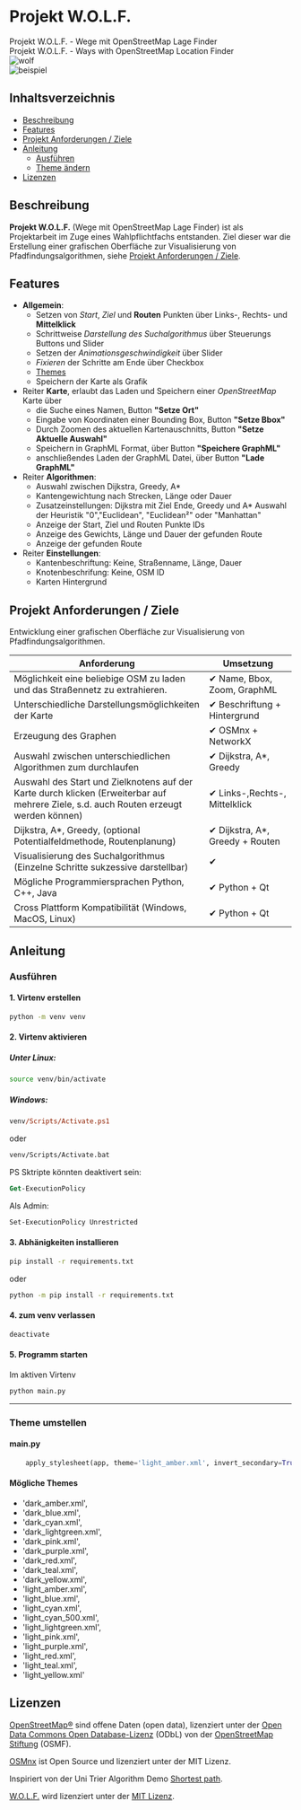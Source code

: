 # Projekt W.O.L.F.
Projekt W.O.L.F. - Wege mit OpenStreetMap Lage Finder  
Projekt W.O.L.F. - Ways with OpenStreetMap Location Finder  
![wolf](gfx/wolf_splashscreen.png)  
![beispiel](gfx/beispiel.png)

## Inhaltsverzeichnis
- [Beschreibung](#beschreibung)
- [Features](#features)
- [Projekt Anforderungen / Ziele](#projekt-anforderungen--ziele)
- [Anleitung](#anleitung)
    - [Ausführen](#ausführen)
    - [Theme ändern](#theme-umstellen)
- [Lizenzen](#lizenzen)
## Beschreibung
**Projekt W.O.L.F.** (Wege mit OpenStreetMap Lage Finder) ist als Projektarbeit im Zuge eines Wahlpflichtfachs entstanden. Ziel dieser war die Erstellung einer grafischen Oberfläche zur Visualisierung von Pfadfindungsalgorithmen, siehe [Projekt Anforderungen / Ziele](#projekt-anforderungen--ziele).

## Features
- **Allgemein**:
    - Setzen von *Start*, *Ziel* und **Routen** Punkten über Links-, Rechts- und **Mittelklick**
    - Schrittweise *Darstellung des Suchalgorithmus* über Steuerungs Buttons und Slider
    - Setzen der *Animationsgeschwindigkeit* über Slider
    - *Fixieren* der Schritte am Ende über Checkbox
    - [Themes](#theme-umstellen)
    - Speichern der Karte als Grafik
- Reiter **Karte**, erlaubt das Laden und Speichern einer *OpenStreetMap* Karte über
    - die Suche eines Namen, Button **"Setze Ort"**
    - Eingabe von Koordinaten einer Bounding Box, Button **"Setze Bbox"**
    - Durch Zoomen des aktuellen Kartenauschnitts, Button **"Setze Aktuelle Auswahl"**
    - Speichern in GraphML Format, über Button **"Speichere GraphML"**
    - anschließendes Laden der GraphML Datei, über Button **"Lade GraphML"**
- Reiter **Algorithmen**:
    - Auswahl zwischen Dijkstra, Greedy, A*
    - Kantengewichtung nach Strecken, Länge oder Dauer
    - Zusatzeinstellungen: Dijkstra mit Ziel Ende, Greedy und A* Auswahl der Heuristik "0","Euclidean", "Euclidean²" oder "Manhattan"
    - Anzeige der Start, Ziel und Routen Punkte IDs
    - Anzeige des Gewichts, Länge und Dauer der gefunden Route
    - Anzeige der gefunden Route
- Reiter **Einstellungen**:
    - Kantenbeschriftung: Keine, Straßenname, Länge, Dauer
    - Knotenbeschrifung: Keine, OSM ID
    - Karten Hintergrund

## Projekt Anforderungen / Ziele
Entwicklung einer grafischen Oberfläche zur Visualisierung von Pfadfindungsalgorithmen.

| Anforderung | Umsetzung |
| --- | --- |
| Möglichkeit eine beliebige OSM zu laden und das Straßennetz zu extrahieren. |  ✔ Name, Bbox, Zoom, GraphML 
| Unterschiedliche Darstellungsmöglichkeiten der Karte | ✔ Beschriftung + Hintergrund
| Erzeugung des Graphen | ✔ OSMnx + NetworkX
| Auswahl zwischen unterschiedlichen Algorithmen zum durchlaufen | ✔ Dijkstra, A*, Greedy
| Auswahl des Start und Zielknotens auf der Karte durch klicken (Erweiterbar auf mehrere Ziele, s.d. auch Routen erzeugt werden können) | ✔ Links-,Rechts-, Mittelklick
| Dijkstra, A*, Greedy, (optional Potentialfeldmethode, Routenplanung) | ✔ Dijkstra, A*, Greedy + Routen
| Visualisierung des Suchalgorithmus (Einzelne Schritte sukzessive darstellbar) | ✔
| Mögliche Programmiersprachen Python, C++, Java | ✔ Python + Qt
| Cross Plattform Kompatibilität (Windows, MacOS, Linux) | ✔ Python + Qt

## Anleitung
### Ausführen
#### 1. Virtenv erstellen
``` bash
python -m venv venv
```
#### 2. Virtenv aktivieren

##### Unter Linux:
``` bash
source venv/bin/activate
```

##### Windows:
``` ps
venv/Scripts/Activate.ps1
```
oder
``` bat
venv/Scripts/Activate.bat
```
PS Sktripte könnten deaktivert sein:
``` ps
Get-ExecutionPolicy
```
Als Admin:
``` ps
Set-ExecutionPolicy Unrestricted
```

#### 3. Abhänigkeiten installieren
``` bash
pip install -r requirements.txt
```
oder
``` bash
python -m pip install -r requirements.txt
```

#### 4. zum venv verlassen

``` bash
deactivate
```
#### 5. Programm starten
Im aktiven Virtenv
``` bash
python main.py
```
---
### Theme umstellen
#### main.py
``` python
    apply_stylesheet(app, theme='light_amber.xml', invert_secondary=True)
```
#### Mögliche Themes
- 'dark_amber.xml',
- 'dark_blue.xml',
- 'dark_cyan.xml',
- 'dark_lightgreen.xml',
- 'dark_pink.xml',
- 'dark_purple.xml',
- 'dark_red.xml',
- 'dark_teal.xml',
- 'dark_yellow.xml',
- 'light_amber.xml',
- 'light_blue.xml',
- 'light_cyan.xml',
- 'light_cyan_500.xml',
- 'light_lightgreen.xml',
- 'light_pink.xml',
- 'light_purple.xml',
- 'light_red.xml',
- 'light_teal.xml',
- 'light_yellow.xml'

## Lizenzen
[OpenStreetMap®](https://www.openstreetmap.org/copyright) sind offene Daten (open data), lizenziert unter der [Open Data Commons Open Database-Lizenz](https://opendatacommons.org/licenses/odbl/1) (ODbL) von der [OpenStreetMap Stiftung](https://osmfoundation.org/) (OSMF).

[OSMnx](https://osmnx.readthedocs.io/en/stable/) ist Open Source und lizenziert unter der MIT Lizenz.

Inspiriert von der Uni Trier  Algorithm Demo [Shortest path](https://algo.uni-trier.de/demos/shortestpath.html).

[W.O.L.F.](https://github.com/georgmangold/wolf) wird lizenziert unter der [MIT Lizenz](https://choosealicense.com/licenses/mit/).